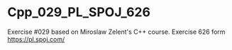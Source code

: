# Cpp_029_PL_SPOJ_626
Exercise #029 based on Miroslaw Zelent's C++ course.
Exercise 626 form https://pl.spoj.com/
